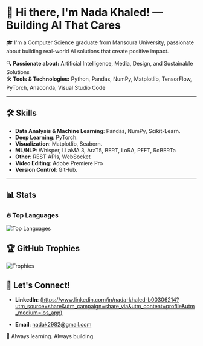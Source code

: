 # 👋 Hi there, I'm Nada Khaled! — Building AI That Cares  

🎓 I'm a Computer Science graduate from Mansoura University, passionate about building real-world AI solutions that create positive impact.

🔍 **Passionate about:** Artificial Intelligence, Media, Design, and Sustainable Solutions  
🛠️ **Tools & Technologies:** Python, Pandas, NumPy, Matplotlib, TensorFlow, PyTorch, Anaconda, Visual Studio Code  


---

## 🛠️ Skills  
- **Data Analysis & Machine Learning**: Pandas, NumPy, Scikit-Learn.  
- **Deep Learning**: PyTorch.  
- **Visualization**: Matplotlib, Seaborn.
- **ML/NLP**: Whisper, LLaMA 3, AraT5, BERT, LoRA, PEFT, RoBERTa
- **Other**: REST APIs, WebSocket
- **Video Editing**: Adobe Premiere Pro
- **Version Control**: GitHub.  

---
## 📊  Stats  

### 🔥 Top Languages  
![Top Languages](https://github-readme-stats.vercel.app/api/top-langs/?username=nasa013&layout=compact&theme=radical)  

## 🏆 GitHub Trophies  

![Trophies](https://github-profile-trophy.vercel.app/?username=nasa013&theme=gruvbox&row=1&column=6)  

## 🤝 Let's Connect!  
- **LinkedIn**: [(https://www.linkedin.com/in/nada-khaled-b00306214?utm_source=share&utm_campaign=share_via&utm_content=profile&utm_medium=ios_app)](#)  
  
- **Email**: nadak2982@gmail.com  

📌 Always learning. Always building.

